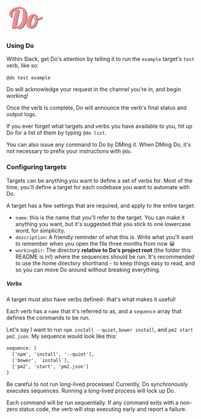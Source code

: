 ![Do](/assets/TL8gMbjz.gif)

### Using Do

Within Slack, get Do's attention by telling it to run the `example` target's `test` verb, like so:

`@do test example`

Do will acknowledge your request in the channel you're in, and begin working!

Once the verb is complete, Do will announce the verb's final status and output logs.

If you ever forget what targets and verbs you have available to you, hit up Do for a list of them by typing `@do list`.

You can also issue any command to Do by DMing it. When DMing Do, it's not necessary to prefix your instructions with `@do`.

### Configuring targets

Targets can be anything you want to define a set of verbs for. Most of the time, you'll define a target for each codebase you want to automate with Do.

A target has a few settings that are required, and apply to the entire target:

- `name`: this is the name that you'll refer to the target. You can make it anything you want, but it's suggested that you stick to one lowercase word, for simplicity.
- `description`: A friendly reminder of what this is. Write what you'll want to remember when you open the file three months from now 😀
- `workingDir`: The directory **relative to Do's project root** (the folder this README is in!) where the sequences should be run. It's recommended to use the home directory shorthand `~` to keep things easy to read, and so you can move Do around without breaking everything.

##### Verbs

A target must also have verbs defined- that's what makes it useful!

Each verb has a `name` that it's referred to as, and a `sequence` array that defines the commands to be run.

Let's say I want to run `npm install --quiet`, `bower install`, and `pm2 start pm2.json`. My sequence would look like this:

```
sequence: [
  ['npm', 'install', '--quiet'],
  ['bower', `install`],
  ['pm2', 'start', 'pm2.json']
]
```

Be careful to not run long-lived processes! Currently, Do synchronously executes sequences. Running a long-lived process will lock up Do.

Each command will be run sequentially. If any command exits with a non-zero status code, the verb will stop executing early and report a failure.
